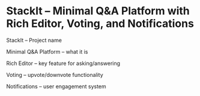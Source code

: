 # StackIt – Minimal Q&A Platform with Rich Editor, Voting, and Notifications

StackIt – Project name

Minimal Q&A Platform – what it is

Rich Editor – key feature for asking/answering

Voting – upvote/downvote functionality

Notifications – user engagement system
